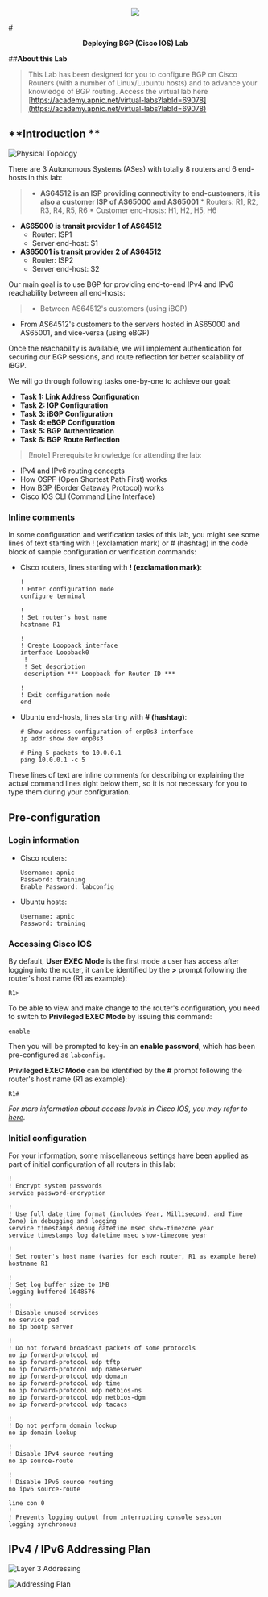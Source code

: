 <!-- Last Updated by Makito on 28 Feb 2024 -->

<span style="display:block;text-align:center">![](images/apnic_logo.png)</span>

#<center><b>Deploying BGP (Cisco IOS) Lab</b></center>

##**About this Lab**

> This Lab has been designed for you to configure BGP on Cisco Routers (with a number of Linux/Lubuntu hosts) and to advance your knowledge of BGP routing.
> Access the virtual lab here [https://academy.apnic.net/virtual-labs?labId=69078](https://academy.apnic.net/virtual-labs?labId=69078)


## **Introduction **

![Physical Topology](images/1.topology_physical.png)

There are 3 Autonomous Systems (ASes) with totally 8 routers and 6 end-hosts in this lab:

> * **AS64512 is an ISP providing connectivity to end-customers, it is also a customer ISP of AS65000 and AS65001**
	* Routers: R1, R2, R3, R4, R5, R6
	* Customer end-hosts: H1, H2, H5, H6
* **AS65000 is transit provider 1 of AS64512**
	* Router: ISP1
	* Server end-host: S1
* **AS65001 is transit provider 2 of AS64512**
	* Router: ISP2
	* Server end-host: S2

Our main goal is to use BGP for providing end-to-end IPv4 and IPv6 reachability between all end-hosts:

> * Between AS64512's customers (using iBGP)
* From AS64512's customers to the servers hosted in AS65000 and AS65001, and vice-versa (using eBGP)

Once the reachability is available, we will implement authentication for securing our BGP sessions, and route reflection for better scalability of iBGP.

We will go through following tasks one-by-one to achieve our goal:

* **Task 1: Link Address Configuration**
* **Task 2: IGP Configuration**
* **Task 3: iBGP Configuration**
* **Task 4: eBGP Configuration**
* **Task 5: BGP Authentication**
* **Task 6: BGP Route Reflection**

>[!note] Prerequisite knowledge for attending the lab:
* IPv4 and IPv6 routing concepts
* How OSPF (Open Shortest Path First) works
* How BGP (Border Gateway Protocol) works
* Cisco IOS CLI (Command Line Interface)


### **Inline comments** ###

In some configuration and verification tasks of this lab, you might see some lines of text starting with ! (exclamation mark) or # (hashtag) in the code block of sample configuration or verification commands:

* Cisco routers, lines starting with **! (exclamation mark)**:

	```powershell-nocode
	!
	! Enter configuration mode
	configure terminal

	!
	! Set router's host name
	hostname R1
	
	!
	! Create Loopback interface
	interface Loopback0
	 !
	 ! Set description
	 description *** Loopback for Router ID ***

	!
	! Exit configuration mode
	end
	```
		
* Ubuntu end-hosts, lines starting with **# (hashtag)**:

	```powershell-nocode
	# Show address configuration of enp0s3 interface 
	ip addr show dev enp0s3

	# Ping 5 packets to 10.0.0.1
	ping 10.0.0.1 -c 5
	```

These lines of text are inline comments for describing or explaining the actual command lines right below them, so it is not necessary for you to type them during your configuration.




## **Pre-configuration** ##



### **Login information** ###

* Cisco routers:

	```powershell-nocode
	Username: apnic
	Password: training
	Enable Password: labconfig
	```

* Ubuntu hosts:

	```powershell-nocode
	Username: apnic
	Password: training
	```



### **Accessing Cisco IOS** ###

By default, **User EXEC Mode** is the first mode a user has access after logging into the router, it can be identified by the **>** prompt following the router's host name (R1 as example):

```powershell-nocode
R1>
```

To be able to view and make change to the router's configuration, you need to switch to **Privileged EXEC Mode** by issuing this command:

```powershell-nocode
enable
```

Then you will be prompted to key-in an **enable password**, which has been pre-configured as `labconfig`. 

**Privileged EXEC Mode** can be identified by the **#** prompt following the router's host name (R1 as example):

```powershell-nocode
R1#
```

*For more information about access levels in Cisco IOS, you may refer to [here](https://www.cisco.com/E-Learning/bulk/public/tac/cim/cib/using_cisco_ios_software/02_cisco_ios_hierarchy.htm).*



### **Initial configuration** ###

For your information, some miscellaneous settings have been applied as part of initial configuration of all routers in this lab:

```powershell-nocode
!
! Encrypt system passwords
service password-encryption

!
! Use full date time format (includes Year, Millisecond, and Time Zone) in debugging and logging 
service timestamps debug datetime msec show-timezone year
service timestamps log datetime msec show-timezone year

!
! Set router's host name (varies for each router, R1 as example here)
hostname R1

!
! Set log buffer size to 1MB
logging buffered 1048576

!
! Disable unused services
no service pad
no ip bootp server

!
! Do not forward broadcast packets of some protocols 
no ip forward-protocol nd
no ip forward-protocol udp tftp
no ip forward-protocol udp nameserver
no ip forward-protocol udp domain
no ip forward-protocol udp time
no ip forward-protocol udp netbios-ns
no ip forward-protocol udp netbios-dgm
no ip forward-protocol udp tacacs

!
! Do not perform domain lookup
no ip domain lookup

!
! Disable IPv4 source routing
no ip source-route

!
! Disable IPv6 source routing
no ipv6 source-route

line con 0
!
! Prevents logging output from interrupting console session
logging synchronous
```




## **IPv4 / IPv6 Addressing Plan** ##

![Layer 3 Addressing](images/topology_l3addr.png)

![Addressing Plan](images/addressing_plan_cisco_20240304.png)
